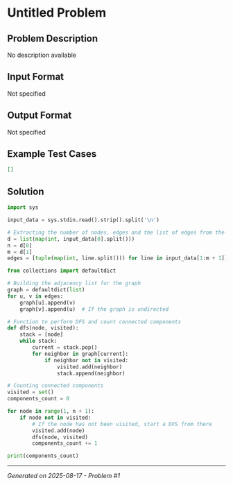 # Untitled Problem

## Problem Description
No description available

## Input Format
Not specified

## Output Format
Not specified

## Example Test Cases
```json
[]
```

## Solution
```python
import sys

input_data = sys.stdin.read().strip().split('\n')

# Extracting the number of nodes, edges and the list of edges from the input
d = list(map(int, input_data[0].split()))
n = d[0]
m = d[1]
edges = [tuple(map(int, line.split())) for line in input_data[1:m + 1]]

from collections import defaultdict

# Building the adjacency list for the graph
graph = defaultdict(list)
for u, v in edges:
    graph[u].append(v)
    graph[v].append(u)  # If the graph is undirected

# Function to perform DFS and count connected components
def dfs(node, visited):
    stack = [node]
    while stack:
        current = stack.pop()
        for neighbor in graph[current]:
            if neighbor not in visited:
                visited.add(neighbor)
                stack.append(neighbor)

# Counting connected components
visited = set()
components_count = 0

for node in range(1, n + 1):
    if node not in visited:
        # If the node has not been visited, start a DFS from there
        visited.add(node)
        dfs(node, visited)
        components_count += 1

print(components_count)
```

---
*Generated on 2025-08-17 - Problem #1*